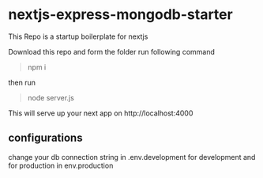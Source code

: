 # nextjs-express-mongodb-starter

This Repo is a startup boilerplate for nextjs

Download this repo and form the folder run following command

> npm i

then run

> node server.js

This will serve up your next app on http://localhost:4000

## configurations

change your db connection string in .env.development for development and for production in env.production
